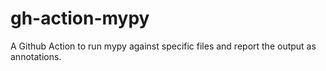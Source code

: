 # gh-action-mypy

A Github Action to run mypy against specific files and report the output as annotations.

